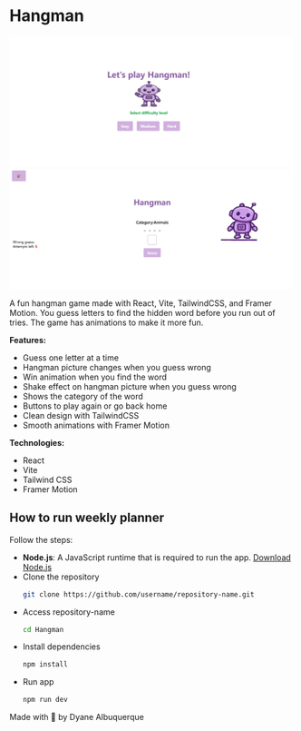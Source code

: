 # Hangman

<img src="src/assets/home.png" alt="Login" width="500"/>
<img src="src/assets/hangman.png" alt="Login" width="500"/>


A fun hangman game made with React, Vite, TailwindCSS, and Framer Motion.
You guess letters to find the hidden word before you run out of tries. 
The game has animations to make it more fun.


**Features:**
- Guess one letter at a time
- Hangman picture changes when you guess wrong
- Win animation when you find the word
- Shake effect on hangman picture when you guess wrong
- Shows the category of the word
- Buttons to play again or go back home
- Clean design with TailwindCSS
- Smooth animations with Framer Motion

**Technologies:**
- React
- Vite
- Tailwind CSS
- Framer Motion

## How to run weekly planner

Follow the steps:

- **Node.js**: A JavaScript runtime that is required to run the app. [Download Node.js](https://nodejs.org/)
- Clone the repository
   ```bash
   git clone https://github.com/username/repository-name.git
- Access repository-name
    ```bash
   cd Hangman
- Install dependencies 
    ```bash
   npm install 
- Run app 
    ```bash
    npm run dev   
Made with 💜 by Dyane Albuquerque 
